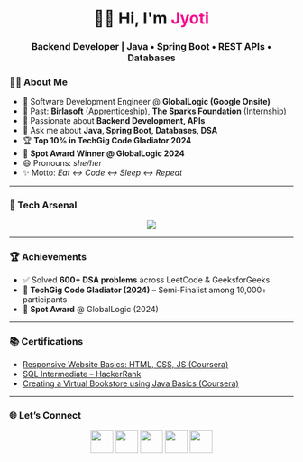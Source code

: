 <h1 align="center">👩‍💻 Hi, I'm <span style="color:#F70A8D;">Jyoti</span></h1>
<h3 align="center">Backend Developer | Java • Spring Boot • REST APIs • Databases</h3>



### 👩‍💻 About Me  
- 💼 Software Development Engineer @ **GlobalLogic (Google Onsite)**  
- 🔭 Past: **Birlasoft** (Apprenticeship), **The Sparks Foundation** (Internship)  
- 🌱 Passionate about **Backend Development, APIs**  
- 💬 Ask me about **Java, Spring Boot, Databases, DSA**  
- 🏆 **Top 10% in TechGig Code Gladiator 2024**  
- 🏅 **Spot Award Winner @ GlobalLogic 2024**  
- 😄 Pronouns: *she/her*  
- ✨ Motto: *Eat ↔️ Code ↔️ Sleep ↔️ Repeat*  

---

### 🚀 Tech Arsenal  
<p align="center">
  <img src="https://skillicons.dev/icons?i=java,spring,hibernate,mysql,postgres,redis,git,github,docker,linux,html,css,js,vscode,eclipse,idea&perline=7" />
</p>

---

### 🏆 Achievements  
- ✅ Solved **600+ DSA problems** across LeetCode & GeeksforGeeks  
- 🥇 **TechGig Code Gladiator (2024)** – Semi-Finalist among 10,000+ participants  
- 🏅 **Spot Award** @ GlobalLogic (2024)  

---

### 📚 Certifications  
- [Responsive Website Basics: HTML, CSS, JS (Coursera)](https://www.coursera.org/learn/website-coding)  
- [SQL Intermediate – HackerRank](https://www.hackerrank.com/certificates/1708d26b2a8a)  
- [Creating a Virtual Bookstore using Java Basics (Coursera)](https://coursera.org/verify/X6TLAS78VUXE)  

---

### 🌐 Let’s Connect  
<p align="center">
<a href="mailto:jyotic2796@gmail.com"><img src="https://skillicons.dev/icons?i=gmail" height="40"/></a>
<a href="https://www.linkedin.com/in/jyoti-chaurasiya-1ba828218"><img src="https://skillicons.dev/icons?i=linkedin" height="40"/></a>
<a href="https://github.com/jyotibbdnitm"><img src="https://skillicons.dev/icons?i=github" height="40"/></a>
<a href="https://leetcode.com/u/cool_1603/"><img src="https://img.icons8.com/external-tal-revivo-color-tal-revivo/48/000000/external-level-up-your-coding-skills-and-quickly-land-a-job-logo-color-tal-revivo.png" height="40"/></a>
<a href="https://www.geeksforgeeks.org/user/jyotic2796/"><img src="https://img.icons8.com/color/48/000000/GeeksforGeeks.png" height="40"/></a>
</p>
